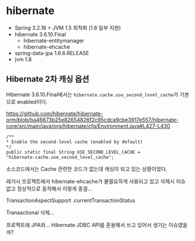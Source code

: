 # hibernate

- Spring 3.2.18 > JVM 1.5 최적화 (1.8 일부 지원)
- hibernate 3.6.10.Final
  - hibernate-entitymanager
  - hibernate-ehcache
- spring-data-jpa 1.6.6.RELEASE
- jvm 1.8


## Hibernate 2차 캐싱 옵션

Hibernate 3.6.10.Final에서는 `hibernate.cache.use_second_level_cache`가 기본으로 enabled이다.

https://github.com/hibernate/hibernate-orm/blob/ba46673b25e82654826f2c95cdca9cbe3917e557/hibernate-core/src/main/java/org/hibernate/cfg/Environment.java#L427-L430

```
/**
* Enable the second-level cache (enabled by default)
*/
public static final String USE_SECOND_LEVEL_CACHE = "hibernate.cache.use_second_level_cache";
```

소스코드에서는 Cache 관련한 코드가 없는데 캐싱이 되고 있는 상황이었다.

레거시 프로젝트에서 hibernate-ehcache가 불필요하게 사용되고 있고 삭제시 이슈 없고 정상적으로 동작해서 이렇게 종결...


TransactionAspectSupport .currentTransactionStatus

Transactional 삭제...

프로젝트에 JPA와... Hibernate JDBC API를 혼용해서 쓰고 있어서 생기는 이슈였을까?
